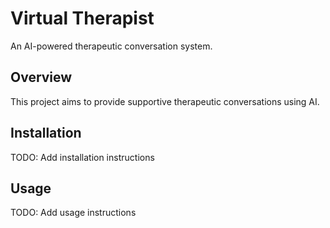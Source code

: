 # Virtual Therapist

An AI-powered therapeutic conversation system.

## Overview

This project aims to provide supportive therapeutic conversations using AI.

## Installation

TODO: Add installation instructions

## Usage

TODO: Add usage instructions
